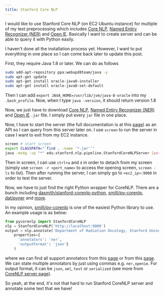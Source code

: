 ```yaml
---
title: Stanford Core NLP
---
```


I would like to use Stanford Core NLP (on EC2 Ubuntu instance) for multiple of
my text preprocessing which includes
[Core NLP](http://stanfordnlp.github.io/CoreNLP/),
[Named Entiry Recognizer (NER)](http://nlp.stanford.edu/software/CRF-NER.html) and
[Open IE](http://nlp.stanford.edu/software/openie.html). Basically I want to create
server and can be able to query it with Python easily.

I haven't done all the installation process yet. However, I want to put everything in one place
so I can come back later to update this post.

First, they require Java 1.8 or later. We can do as follows

```bash
sudo add-apt-repository ppa:webupd8team/java -y
sudo apt-get update
sudo apt-get install oracle-java8-installer
sudo apt-get install oracle-java8-set-default
```

Then I can add `export JAVA_HOME=/usr/lib/jvm/java-8-oracle` into my `.bash_profile`.
Now, when I type `java -version`, it should return version 1.8

Now, we just have to download [Core NLP](http://stanfordnlp.github.io/CoreNLP/),
[Named Entiry Recognizer (NER)](http://nlp.stanford.edu/software/CRF-NER.html) and
[Open IE](http://nlp.stanford.edu/software/openie.html) `.jar` file. I simply put
every `jar` file in one place.

Now, I have to start the server (the full documentation is at this [page](http://stanfordnlp.github.io/CoreNLP/corenlp-server.html)) as an API so I can
query from this server later on. I use `screen` to run
the server in case I want to exit from my EC2 instance.

```bash
screen # start screen
export CLASSPATH="`find . -name '*.jar'`"
java -mx4g -cp "*" edu.stanford.nlp.pipeline.StanfordCoreNLPServer [port?] # run server
```

Then in screen, I can use `ctrl+a` and `d` in order to detach from my screen
(simply use `screen -r <port_name>` to access the opening screen, `screen -ls` to list).
Then after running the server, I can simply go to `<ec2_ip>:9000` in order to test the server.

Now, we have to just find the right Python wrapper for CoreNLP. There are a bunch including
[dasmith/stanford-corenlp-python](https://github.com/dasmith/stanford-corenlp-python),
[smilli/py-corenlp](https://github.com/smilli/py-corenlp), [dat/pyner](https://github.com/dat/pyner)
and [more](http://stanfordnlp.github.io/CoreNLP/other-languages.html).

In my opinion, [smilli/py-corenlp](https://github.com/smilli/py-corenlp) is one of the easiest
Python library to use. An example usage is as below:

```python
from pycorenlp import StanfordCoreNLP
nlp = StanfordCoreNLP('http://localhost:9000')
output = nlp.annotate('Department of Radiation Oncology, Stanford University, Aviano, PN, Italy',
    properties={
      'annotators': 'ner',
      'outputFormat': 'json'}
    )
```

where we can find all support annotators from this [page](http://stanfordnlp.github.io/CoreNLP/simple.html) or from this [page](http://stanfordnlp.github.io/CoreNLP/annotators.html). We can state multiple annotators by just using commas e.g. `ner,openie`. For output format, it can be `json`, `xml`, `text` or `serialized` (see more from [CoreNLP server page](http://stanfordnlp.github.io/CoreNLP/corenlp-server.html)).

So yeah, at the end, it's not that hard to run Stanford CoreNLP server and annotate some text that we have!
